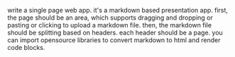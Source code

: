 write a single page web app. it's a markdown based presentation app. first, the page should be an area, which supports dragging and dropping or pasting or clicking to upload a markdown file. then, the markdown file should be splitting based on headers. each header should be a page. you can import opensource libraries to convert markdown to html and render code blocks.

